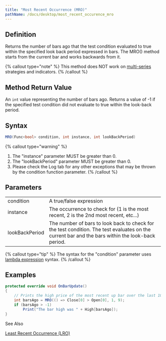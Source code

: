 ```yaml
---
title: "Most Recent Occurrence (MRO)"
pathName: /docs/desktop/most_recent_occurence_mro
---
```


## Definition

Returns the number of bars ago that the test condition evaluated to true within the specified look back period expressed in bars. The MRO() method starts from the current bar and works backwards from it.

{% callout type="note" %}
This method does NOT work on [multi-series](/docs/desktop/multi-time_frame__instruments) strategies and indicators.
{% /callout %}

## Method Return Value

An `int` value representing the number of bars ago. Returns a value of -1 if the specified test condition did not evaluate to true within the look-back period.

## Syntax

```csharp
MRO(Func<bool> condition, int instance, int lookBackPeriod)
```

{% callout type="warning" %}

1. The "instance" parameter MUST be greater than 0.  
2. The "lookBackPeriod" parameter MUST be greater than 0.  
3. Please check the Log tab for any other exceptions that may be thrown by the condition function parameter.
{% /callout %}

## Parameters

|  |  |
| --- | --- |
| condition | A true/false expression |
| instance | The occurrence to check for (1 is the most recent, 2 is the 2nd most recent, etc...) |
| lookBackPeriod | The number of bars to look back to check for the test condition. The test evaluates on the current bar and the bars within the look-back period. |

{% callout type="tip" %}
The syntax for the "condition" parameter uses [lambda expression](http://msdn.microsoft.com/en-us/library/bb397687.aspx) syntax.
{% /callout %}

## Examples

```csharp
protected override void OnBarUpdate()
{
    // Prints the high price of the most recent up bar over the last 10 bars (current bar + look back period's 9 bars before that)
    int barsAgo = MRO(() => Close[0] > Open[0], 1, 9);
    if (barsAgo > -1)
        Print("The bar high was " + High[barsAgo]);
}
```

See Also

[Least Recent Occurrence (LRO)](/docs/desktop/least_recent_occurence_lro)
